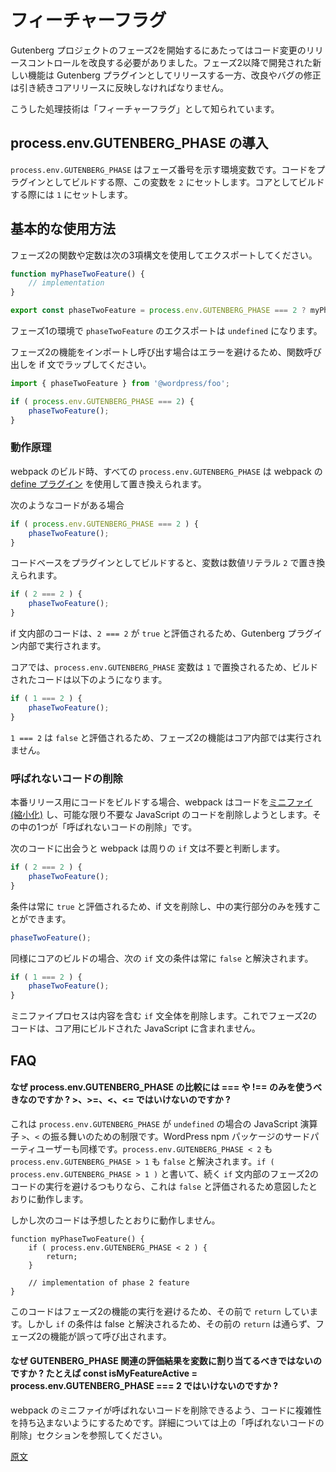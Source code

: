 <!-- 
# Feature Flags
 -->
# フィーチャーフラグ

<!-- 
With phase 2 of the Gutenberg project there's a need for improved control over how code changes are released. Newer features developed for phase 2 and beyond should only be released to the Gutenberg plugin, while improvements and bug fixes should still continue to make their way into core releases.

The technique for handling this is known as a 'feature flag'. 
 -->
Gutenberg プロジェクトのフェーズ2を開始するにあたってはコード変更のリリースコントロールを改良する必要がありました。フェーズ2以降で開発された新しい機能は Gutenberg プラグインとしてリリースする一方、改良やバグの修正は引き続きコアリリースに反映しなければなりません。

こうした処理技術は「フィーチャーフラグ」として知られています。

<!-- 
## Introducing `process.env.GUTENBERG_PHASE`

The `process.env.GUTENBERG_PHASE` is an environment variable containing a number that represents the phase. When the codebase is built for the plugin, this variable will be set to `2`. When building for core, it will be set to `1`.
 -->
## process.env.GUTENBERG_PHASE の導入

`process.env.GUTENBERG_PHASE` はフェーズ番号を示す環境変数です。コードをプラグインとしてビルドする際、この変数を `2` にセットします。コアとしてビルドする際には `1` にセットします。

<!-- 
## Basic Use

A phase 2 function or constant should be exported using the following ternary syntax:
 -->
## 基本的な使用方法

フェーズ2の関数や定数は次の3項構文を使用してエクスポートしてください。

```js
function myPhaseTwoFeature() {
	// implementation
}

export const phaseTwoFeature = process.env.GUTENBERG_PHASE === 2 ? myPhaseTwoFeature : undefined;
```
<!-- 
In phase 1 environments the `phaseTwoFeature` export will be `undefined`.

If you're attempting to import and call a phase 2 feature, be sure to wrap the call to the function in an if statement to avoid an error:
 -->
フェーズ1の環境で `phaseTwoFeature` のエクスポートは `undefined` になります。

フェーズ2の機能をインポートし呼び出す場合はエラーを避けるため、関数呼び出しを if 文でラップしてください。

```js
import { phaseTwoFeature } from '@wordpress/foo';

if ( process.env.GUTENBERG_PHASE === 2) {
	phaseTwoFeature();
}
```
<!-- 
### How it works

During the webpack build, any instances of `process.env.GUTENBERG_PHASE` will be replaced using webpack's define plugin (https://webpack.js.org/plugins/define-plugin/).

If you write the following code:
 -->
### 動作原理

webpack のビルド時、すべての `process.env.GUTENBERG_PHASE` は webpack の [define プラグイン](https://webpack.js.org/plugins/define-plugin/) を使用して置き換えられます。

次のようなコードがある場合

```js
if ( process.env.GUTENBERG_PHASE === 2 ) {
	phaseTwoFeature();
}
```
<!-- 
When building the codebase for the plugin the variable will be replaced with the number literal `2`:
 -->
コードベースをプラグインとしてビルドすると、変数は数値リテラル `2` で置き換えられます。

```js
if ( 2 === 2 ) {
	phaseTwoFeature();
}
```
<!-- 
Any code within the body of the if statement will be executed within the gutenberg plugin since `2 === 2` evaluates to `true`.

For core, the `process.env.GUTENBERG_PHASE` variable is replaced with `1`, so the built code will look like:
 -->
if 文内部のコードは、`2 === 2` が `true` と評価されるため、Gutenberg プラグイン内部で実行されます。

コアでは、`process.env.GUTENBERG_PHASE` 変数は `1` で置換されるため、ビルドされたコードは以下のようになります。

```js
if ( 1 === 2 ) {
	phaseTwoFeature();
}
```
<!-- 
`1 === 2` evaluates to false so the phase 2 feature will not be executed within core.
 -->
`1 === 2` は `false` と評価されるため、フェーズ2の機能はコア内部では実行されません。

<!-- 
### Dead Code Elimination

When building code for production, webpack 'minifies' code (https://en.wikipedia.org/wiki/Minification_(programming)), removing the amount of unnecessary JavaScript as much as possible. One of the steps involves something known as 'dead code elimination'. 

When the following code is encountered, webpack determines that the surrounding `if`statement is unnecessary:
 -->
### 呼ばれないコードの削除

本番リリース用にコードをビルドする場合、webpack はコードを[ミニファイ (縮小化)](https://en.wikipedia.org/wiki/Minification_(programming)) し、可能な限り不要な JavaScript のコードを削除しようとします。その中の1つが「呼ばれないコードの削除」です。 

次のコードに出会うと webpack は周りの `if` 文は不要と判断します。

```js
if ( 2 === 2 ) {
	phaseTwoFeature();
}
```
<!-- 
 The condition will always evaluates to `true`, so can be removed leaving just the code in the body:
 -->
条件は常に `true` と評価されるため、if 文を削除し、中の実行部分のみを残すことができます。

 ```js
 phaseTwoFeature();
 ```
<!-- 
Similarly when building for core, the condition in the following `if` statement always resolves to false:
 -->
同様にコアのビルドの場合、次の `if` 文の条件は常に `false` と解決されます。

```js
if ( 1 === 2 ) {
	phaseTwoFeature();
}
```
<!-- 
The minification process will remove the entire `if` statement including the body, ensuring code destined for phase 2 is not included in the built JavaScript intended for core.
 -->
ミニファイプロセスは内容を含む `if` 文全体を削除します。これでフェーズ2のコードは、コア用にビルドされた JavaScript に含まれません。

<!-- 
## FAQ

#### Why should I only use `===` or `!==` when comparing `process.env.GUTENBERG_PHASE` and not `>`, `>=`, `<` or `<=`?

This is a restriction due to the behaviour of the greater than or less than operators in JavaScript when `process.env.GUTENBERG_PHASE` is undefined, as might be the case for third party users of WordPress npm packages. Both `process.env.GUTENBERG_PHASE < 2` and `process.env.GUTENBERG_PHASE > 1` resolve to false. When writing `if ( process.env.GUTENBERG_PHASE > 1 )`, the intention might be to avoid executing the phase 2 code in the following `if` statement's body. That's fine since it will evaluate to false. 

However, the following code doesn't quite have the intended behaviour:
 -->
## FAQ

#### なぜ process.env.GUTENBERG_PHASE の比較には === や !== のみを使うべきなのですか ? >、>=、<、<= ではいけないのですか ?

これは `process.env.GUTENBERG_PHASE` が `undefined` の場合の JavaScript 演算子 `>`、`<` の振る舞いのための制限です。WordPress npm パッケージのサードパーティユーザーも同様です。`process.env.GUTENBERG_PHASE < 2` も `process.env.GUTENBERG_PHASE > 1` も `false` と解決されます。`if ( process.env.GUTENBERG_PHASE > 1 )` と書いて、続く `if` 文内部のフェーズ2のコードの実行を避けるつもりなら、これは `false` と評価されるため意図したとおりに動作します。

しかし次のコードは予想したとおりに動作しません。

```
function myPhaseTwoFeature() {
	if ( process.env.GUTENBERG_PHASE < 2 ) {
		return;
	}

	// implementation of phase 2 feature
}
```
<!-- 
Here an early return is used to avoid execution of a phase 2 feature, but because the `if` condition resolves to false, the early return is bypassed and the phase 2 feature is incorrectly triggered.
 -->
このコードはフェーズ2の機能の実行を避けるため、その前で `return` しています。しかし `if` の条件は false と解決されるため、その前の `return` は通らず、フェーズ2の機能が誤って呼び出されます。

<!-- 
#### Why shouldn't I assign the result of an expression involving `GUTENBERG_PHASE` to a variable, e.g. `const isMyFeatureActive = process.env.GUTENBERG_PHASE === 2`?

The aim here is to avoid introducing any complexity that could result in webpack's minifier not being able to eliminate dead code. See the [Dead Code Elimination](#dead-code-elimination) section for further details.
 -->
#### なぜ GUTENBERG_PHASE 関連の評価結果を変数に割り当てるべきではないのですか ? たとえば const isMyFeatureActive = process.env.GUTENBERG_PHASE === 2 ではいけないのですか ?

webpack のミニファイが呼ばれないコードを削除できるよう、コードに複雑性を持ち込まないようにするためです。詳細については上の「呼ばれないコードの削除」セクションを参照してください。

[原文](https://github.com/WordPress/gutenberg/blob/master/docs/designers-developers/developers/feature-flags.md)

